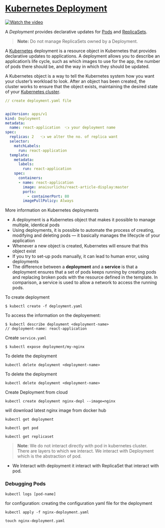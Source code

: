 # [Kubernetes Deployment](https://www.redhat.com/en/topics/containers/what-is-kubernetes-deployment)

[![Watch the video](https://i.ytimg.com/vi/EUitQ8DaZW8/maxresdefault.jpg)](https://www.youtube.com/embed/mNK14yXIZF4)

A _Deployment_ provides declarative updates for [Pods](https://kubernetes.io/docs/concepts/workloads/pods/) and [ReplicaSets](https://kubernetes.io/docs/concepts/workloads/controllers/replicaset/).

> **Note:** Do not manage ReplicaSets owned by a Deployment.

A  [Kubernetes](https://www.redhat.com/en/topics/containers/what-is-kubernetes)  deployment is a resource object in Kubernetes that provides declarative updates to applications. A deployment allows you to describe an application’s life cycle, such as which images to use for the app, the number of pods there should be, and the way in which they should be updated.

A Kubernetes object is a way to tell the Kubernetes system how you want your cluster’s workload to look. After an object has been created, the cluster works to ensure that the object exists, maintaining the desired state of your  [Kubernetes cluster](https://www.redhat.com/en/topics/containers/what-is-a-kubernetes-cluster).

```yaml
// create deployment.yaml file


apiVersion: apps/v1
kind: Deployment
metadata:
  name: react-application  👈 your deployment name
spec:
  replicas: 2   👈 we alter the no. of replica want
  selector:
    matchLabels:
      run: react-application
  template:
    metadata:
      labels:
        run: react-application
    spec:
      containers:
      - name: react-application
        image: anaisurlichs/react-article-display:master
        ports:
          - containerPort: 80
        imagePullPolicy: Always

```

More information on Kubernetes deployments

-   A deployment is a Kubernetes object that makes it possible to manage multiple, identical pods
-   Using deployments, it is possible to automate the process of creating, modifying and deleting pods — it basically manages the lifecycle of your application
-   Whenever a new object is created, Kubernetes will ensure that this object exist
-   If you try to set-up pods manually, it can lead to human error, using deployments
-   The difference between a **deployment** and a **service** is that a deployment ensures that a set of pods keeps running by creating pods and replacing broken pods with the resource defined in the template. In comparison, a service is used to allow a network to access the running pods.


To create deployment
```shell
$ kubectl create -f deployment.yaml
```

To access the information on the deployement:
```
$ kubectl describe deployment <deployment-name> 
// deployment-name: react-application
```

Create `service.yaml`
```
$ kubectl expose deployment/my-nginx
```



To delete the deployment
```
kubectl delete deployment <deployment-name>
```
To delete the deployment
```
kubectl delete deployment <deployment-name>
```

Create Deployment from cloud
```
kubectl create deployment nginx-depl --image=nginx
```
will download latest nginx image from docker hub

```
kubectl get deployment
```
```
kubectl get pod
```
```
kubectl get replicaset
```

> **Note**: We do not interact directly with pod in kubernetes cluster. There are layers to which we interact. We interact with Deployment which is the abstraction of pod.
 * We Interact with deployment it interact with ReplicaSet that interact with pod.

### Debugging Pods

```
kubectl logs [pod-name]
```

for configuration:
creating the configuration yaml file for the deployment
```
kubectl apply -f nginx-deployment.yaml
```
```
touch nginx-deployment.yaml
```

